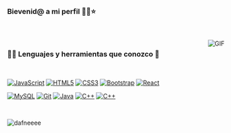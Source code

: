 ### Bievenid@ a mi perfil 👩‍💻⭐️

<br />
<br />

  <img align="right" alt="GIF" src="https://media.giphy.com/media/JIX9t2j0ZTN9S/giphy.gif" />
  
### 👨‍💻 Lenguajes y herramientas que conozco 👀

<br />

[![JavaScript](https://img.shields.io/badge/-JavaScript-black?style=flat&logo=javascript&link=https://github.com/dafneeee)](https://github.com/dafneeee) 
[![HTML5](https://img.shields.io/badge/-HTML5-E34F26?style=flat&logo=html5&logoColor=white&link=https://github.com/dafneeee)](https://github.com/dafneeee) 
[![CSS3](https://img.shields.io/badge/-CSS3-1572B6?style=flat&logo=css3&link=https://github.com/dafneeee)](https://github.com/dafneeee) 
[![Bootstrap](https://img.shields.io/badge/-Bootstrap-563D7C?style=flat&logo=bootstrap&link=https://github.com/dafneeee)](https://github.com/dafneeee) 
[![React](https://img.shields.io/badge/-React-black?style=flat&logo=react&link=https://github.com/dafneeee)](https://github.com/dafneeee) 


[![MySQL](https://img.shields.io/badge/-MySQL-black?style=flat&logo=mysql&link=https://github.com/dafneeee)](https://github.com/dafneeee)
[![Git](https://img.shields.io/badge/-Git-black?style=flat&logo=git&link=https://github.com/dafneeee)](https://github.com/dafneeee) 
[![Java](https://img.shields.io/badge/Java-ED8B00?style=flat&logo=java&link=https://github.com/dafneeee)](https://github.com/dafneeee)
[![C++](https://img.shields.io/badge/C%2B%2B-00599C?style=flat&logo=java&link=https://github.com/dafneeee)](https://github.com/dafneeee)
[![C++](https://img.shields.io/badge/C-00599C?style=flat&logo=java&link=https://github.com/dafneeee)](https://github.com/dafneeee)

<br/>

<p><img align="center" src="https://github-readme-stats.vercel.app/api/top-langs?username=dafneeee&show_icons=true&locale=en&layout=compact" alt="dafneeee" /></p>


